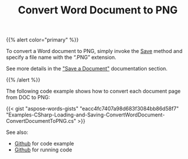 ﻿---
title: Convert Word Document to PNG
second_title: Aspose.Words for .NET
articleTitle: Convert Word Document to PNG
linktitle: Convert Word Document to PNG
description: "Convert Word document to PNG. NPOI does not provide an opportunity to work with formats other than Word using C#."
type: docs
weight: 10
url: /net/convert-word-document-to-png/
---

{{% alert color="primary" %}}

To convert a Word document to PNG, simply invoke the [Save](https://apireference.aspose.com/words/net/aspose.words/document/methods/save/index) method and specify a file name with the “.PNG” extension.

See more details in the ["Save a Document"](/words/net/save-a-document/) documentation section.

{{% /alert %}}

The following code example shows how to convert each document page from DOC to PNG: 

{{< gist "aspose-words-gists" "eacc4fc7407a98d683f3084bb86d58f7" "Examples-CSharp-Loading-and-Saving-ConvertWordDocument-ConvertDocumentToPNG.cs" >}}

See also:

- [Github](https://github.com/aspose-words/Aspose.Words-for-.NET/releases/tag/Aspose.WordsFeaturesmissinginNPOIv1.2) for code example
- [Github](https://github.com/aspose-words/Aspose.Words-for-.NET/releases/download/Aspose.WordsFeaturesmissinginNPOIv1.2/08.01-ConvertWordDocumentToPNG.zip) for running code
